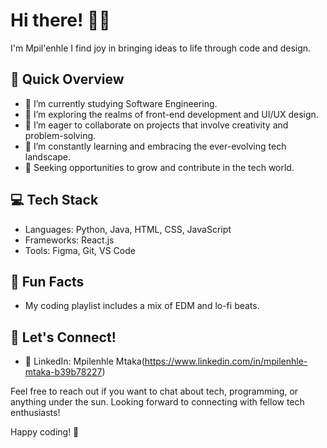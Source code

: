 # Hi there! 👋🏼

I'm Mpil'enhle
I find joy in bringing ideas to life through code and design.

## 🚀 Quick Overview

- 🔭 I’m currently studying Software Engineering.
- 🌱 I’m exploring the realms of front-end development and UI/UX design.
- 👯 I’m eager to collaborate on projects that involve creativity and problem-solving.
- 🤔 I’m constantly learning and embracing the ever-evolving tech landscape.
- 💼 Seeking opportunities to grow and contribute in the tech world.

## 💻 Tech Stack

- Languages: Python, Java, HTML, CSS, JavaScript
- Frameworks: React.js
- Tools: Figma, Git, VS Code

## 🌈 Fun Facts

- My coding playlist includes a mix of EDM and lo-fi beats.

## 🎉 Let's Connect!


- 💼 LinkedIn: Mpilenhle Mtaka(https://www.linkedin.com/in/mpilenhle-mtaka-b39b78227)


Feel free to reach out if you want to chat about tech, programming, or anything under the sun. Looking forward to connecting with fellow tech enthusiasts!

Happy coding! 🚀

